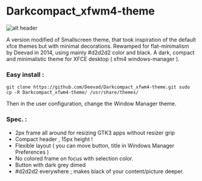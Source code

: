 Darkcompact_xfwm4-theme
=======================

![alt header](http://i.imgur.com/XlRncI3.jpg)

A version modified of Smallscreen theme, that took inspiration of the default xfce themes but with minimal decorations.
Rewamped for flat-minimalism by Deevad in 2014, using mainly #d2d2d2 color and black.
A dark, compact and minimalistic theme for XFCE desktop ( xfm4 windows-manager ). 

### Easy install :
``
git clone https://github.com/Deevad/Darkcompact_xfwm4-theme.git
sudo cp -R Darkcompact_xfwm4-theme/ /usr/share/themes/
``

Then in the user configuration, change the Window Manager theme. 


### Spec. : 
- 2px frame all around for resizing GTK3 apps without resizer grip
- Compact header , 15px height !
- Flexible layout ( you can move button, title in Windows Manager Preferences )
- No colored frame on focus with selection color. 
- Button with dark grey dimed
- #d2d2d2 everywhere ; makes black of your content/picture deeper. 
